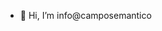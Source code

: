 - 👋 Hi, I’m info@camposemantico
<!---
camposemantico/camposemantico is a ✨ special ✨ repository because its `README.md` (this file) appears on your GitHub profile.
You can click the Preview link to take a look at your changes.
--->
